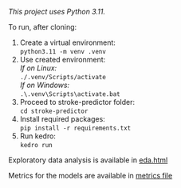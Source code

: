 <i>This project uses Python 3.11.</i>

To run, after cloning:  
1. Create a virtual environment:  
   `python3.11 -m venv .venv`  
2. Use created environment:  
     _If on Linux:_  
       `./.venv/Scripts/activate`  
     _If on Windows:_  
       `.\.venv\Scripts\activate.bat`
3. Proceed to stroke-predictor folder:  
   `cd stroke-predictor`   
4. Install required packages:  
   `pip install -r requirements.txt`  
5. Run kedro:  
   `kedro run`


Exploratory data analysis is available in [eda.html](/stroke-predictor/docs/eda.html)

Metrics for the models are available in [metrics file](/stroke-predictor/data/08_reporting/best_models_metrics.csv)
